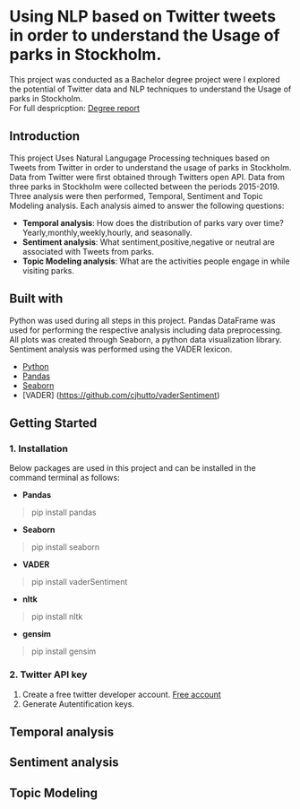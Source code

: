 # Using NLP based on Twitter tweets in order to understand the Usage of parks in Stockholm.
This project was conducted as a Bachelor degree project were I explored the potential of Twitter data and NLP techniques to understand the Usage of parks in Stockholm.<br/>
For full despricption: [Degree report](http://www.diva-portal.se/smash/get/diva2:1453846/FULLTEXT01.pdf)
## Introduction
This project Uses Natural Langugage Processing techniques based on Tweets from Twitter in order to understand the usage of parks in Stockholm.
Data from Twitter were first obtained through Twitters open API. Data from three parks in Stockholm were collected between the periods 2015-2019.
Three analysis were then performed, Temporal, Sentiment and Topic Modeling analysis. Each analysis aimed to answer the following questions:

* **Temporal analysis**: How does the distribution of parks vary over time? Yearly,monthly,weekly,hourly, and seasonally.
* **Sentiment analysis**: What sentiment,positive,negative or neutral are associated with Tweets from parks.
* **Topic Modeling analysis**: What are the activities people engage in while visiting parks.

## Built with
Python was used during all steps in this project. Pandas DataFrame was used for performing the respective analysis including data preprocessing. All plots was created
through Seaborn, a python data visualization library. Sentiment analysis was performed using the VADER lexicon. 
* [Python](https://www.python.org/)
* [Pandas](https://pandas.pydata.org/)
* [Seaborn](https://seaborn.pydata.org/)
* [VADER] (https://github.com/cjhutto/vaderSentiment)

## Getting Started
### 1. Installation
Below packages are used in this project and can be installed in the command terminal as follows:
* **Pandas** <br/>
> pip install pandas 

* **Seaborn** <br/>
> pip install seaborn

* **VADER** <br/>
> pip install vaderSentiment

* **nltk** <br/>
> pip install nltk

* **gensim** <br/>
> pip install gensim

### 2. Twitter API key
1. Create a free twitter developer account. [Free account](https://developer.twitter.com/en/docs/getting-started)
2. Generate Autentification keys.

## Temporal analysis

## Sentiment analysis

## Topic Modeling


